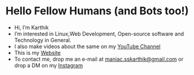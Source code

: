 # Hello Fellow Humans (and Bots too!)


- Hi, I’m Karthik
- I’m interested in Linux,Web Development, Open-source software and Technology in General.
- I also make videos about the same on my [YouTube Channel](https://www.youtube.com/@Maniakss)
- This is my [Website](https://karthikss.vercel.app/)
- To contact me, drop me an e-mail at <maniac.sskarthik@gmail.com> or drop a DM on my [Instagram](https://www.instagram.com/karthiks_ig/)

<!---
ss-karthik/ss-karthik is a ✨ special ✨ repository because its `README.md` (this file) appears on your GitHub profile.
You can click the Preview link to take a look at your changes.
--->
